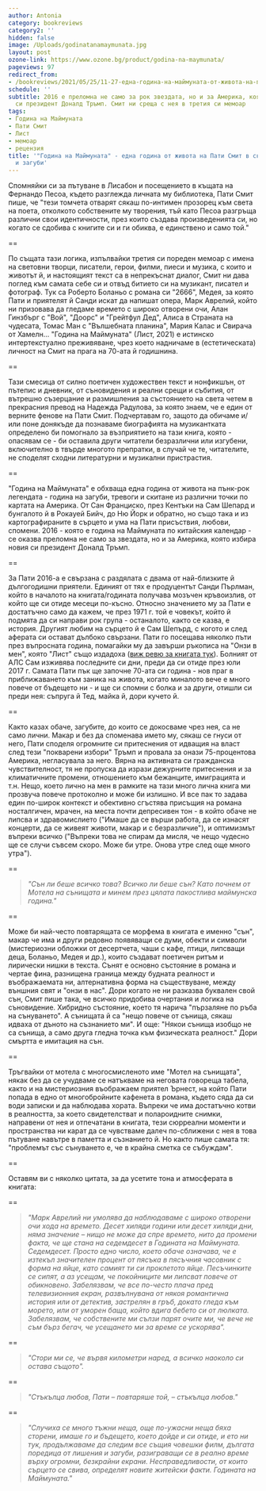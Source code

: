 ```yaml
---
author: Antonia
category: bookreviews
category2: ''
hidden: false
image: /Uploads/godinatanamaymunata.jpg
layout: post
ozone-link: https://www.ozone.bg/product/godina-na-maymunata/
pageviews: 97
redirect_from:
- /bookreviews/2021/05/25/11-27-една-година-на-маймуната-от-живота-на-пати-смит
schedule: ''
subtitle: 2016 е преломна не само за рок звездата, но и за Америка, която избира новия
  си президент Доналд Тръмп. Смит ни среща с нея в третия си мемоар
tags:
- Година на Маймуната
- Пати Смит
- Лист
- мемоар
- рецензия
title: '"Година на Маймуната" - една година от живота на Пати Смит в скитания, спомени
  и загуби'
---
```


Спомняйки си за пътуване в Лисабон и посещението в къщата на Фернандо Песоа, където разглежда личната му библиотека, Пати Смит пише, че "тези томчета отварят сякаш по-интимен прозорец към света на поета, отколкото собствените му творения, тъй като Песоа разгръща различни свои идентичности, през които създава произведенията си, но когато се сдобива с книгите си и ги обиква, е единствено и само той." 

\==

По същата тази логика, изпълвайки третия си пореден мемоар с имена на световни творци, писатели, герои, филми, пиеси и музика, с които и животът й, и настоящият текст са в непрекъснат диалог, Смит ни дава поглед към самата себе си и отвъд битието си на музикант, писател и фотограф. Тук са Роберто Боланьо с романа си "2666", Медея, за която Пати и приятелят й Санди искат да напишат опера, Марк Аврелий, който ни призовава да гледаме времето с широко отворени очи, Алан Гинзбърг с "Вой", "Доорс" и "Грейтфул Дед", Алиса в Страната на чудесата, Томас Ман с "Вълшебната планина", Мария Калас и Свирача от Хамелн... "Година на Маймуната" (Лист, 2021) е истинско интертекстуално преживяване, чрез което надничаме в (естетическата) личност на Смит на прага на 70-ата й годишнина. 

\==

Тази смесица от силно поетичен художествен текст и нонфикшън, от пътепис и дневник, от съновидения и реални срещи и събития, от вътрешно съзерцание и размишления за състоянието на света четем в прекрасния превод на Надежда Радулова, за която знаем, че е един от верните фенове на Пати Смит. Подчертавам го, защото да обичаме и/или поне донякъде да познаваме биографията на музикантката определено би помогнало за възприятието на тази книга, която - опасявам се - би оставила други читатели безразлични или изгубени, включително в твърде многото препратки, в случай че те, читателите, не споделят сходни литературни и музикални пристрастия. 

\==

"Година на Маймуната" е обхваща една година от живота на пънк-рок легендата - година на загуби, тревоги и скитане из различни точки по картата на Америка. От Сан Франциско, през Кентъки на Сам Шепард и бунгалото й в Рокауей Бийч, до Ню Йорк и обратно, но също така и из картографираните в сърцето и ума на Пати присъствия, любови, спомени. 2016 - която е година на Маймуната по китайския календар - се оказва преломна не само за звездата, но и за Америка, която избира новия си президент Доналд Тръмп. 

\==

За Пати 2016-а е свързана с раздялата с двама от най-близките й дългогодишни приятели. Единият от тях е продуцентът Санди Пърлман, който в началото на книгата/годината получава мозъчен кръвоизлив, от който ще си отиде месеци по-късно. Относно значението му за Пати е достатъчно само да кажем, че през 1971 г. той е човекът, който й подмята да си направи рок група - останалото, както се казва, е история. Другият любим на сърцето й е Сам Шепърд, с когото и след аферата си остават дълбоко свързани. Пати го посещава няколко пъти през въпросната година, помагайки му да завърши ръкописа на "Онзи в мен", която "Лист" също издадоха ([виж ревю за книгата тук](https://literaturnirazgovori.com/bookreviews/2019/04/18/10-39-%D1%80%D0%B5%D1%86%D0%B5%D0%BD%D0%B7%D0%B8%D1%8F-%D0%BE%D0%BD%D0%B7%D0%B8-%D0%B2-%D0%BC%D0%B5%D0%BD-%D1%81%D0%B0%D0%BC-%D1%88%D0%B5%D0%BF%D1%8A%D1%80%D0%B4-%D1%80%D0%BE%D0%BC%D0%B0%D0%BD-%D1%81%D0%B0%D1%83%D0%BD%D0%B4%D1%82%D1%80%D0%B0%D0%BA-%D0%BA%D1%8A%D0%BC-%D0%B5%D0%B4%D0%B8%D0%BD-%D1%84%D1%80%D0%B0%D0%B3%D0%BC%D0%B5%D0%BD%D1%82%D0%B0%D1%80%D0%B5%D0%BD-%D0%B6%D0%B8%D0%B2%D0%BE%D1%82.html)). Болният от АЛС Сам изживява последните си дни, преди да си отиде през юли 2017 г. Самата Пати пък ще започне 70-ата си година - нов праг в приближаването към заника на живота, когато миналото вече е много повече от бъдещето ни - и ще си спомни с болка и за други, отишли си преди нея: съпруга й Тед, майка й, дори кучето й.

\==

Както казах обаче, загубите, до които се докосваме чрез нея, са не само лични. Макар и без да споменава името му, сякаш се гнуси от него, Пати споделя огромните си притеснения от идващия на власт след тези "покварени избори" Тръмп и провала за онази 75-процентова Америка, негласувала за него. Вярна на активната си гражданска чувствителност, тя не пропуска да изрази дежурните притеснения и за климатичните промени, отношението към бежанците, имиграцията и т.н. Нещо, което лично на мен в рамките на тази много лична книга ми прозвуча повече протоколно и може би излишно. И все пак то задава един по-широк контекст и обективно сгъстява присъщия на романа носталгичен, мрачен, на места почти депресивен тон - в който обаче не липсва и здравомислието ("Имаше да се върши работа, да се изнасят концерти, да се живеят животи, макар и с безразличие"), и оптимизмът въпреки всичко ("Въпреки това не спирам да мисля, че нещо чудесно ще се случи съвсем скоро. Може би утре. Онова утре след още много утра").

\== 

> *"Сън ли беше всичко това? Всичко ли беше сън? Като почнем от Мотела на сънищата и минем през цялата пакостлива маймунска година."*

\==

Може би най-често повтарящата се морфема в книгата е именно "сън", макар че има и други редовно появяващи се думи, обекти и символи (мистериозни обложки от десертчета, чаши с кафе, птици, липсващи деца, Боланьо, Медея и др.), които създават поетичен ритъм и лирически нишки в текста. Сънят е основно състояние в романа и чертае фина, разнищена граница между будната реалност и въображаемата ни, алтернативна форма на съществуване, между външния свят и "онзи в нас". Дори когато не ни разказва буквален свой сън, Смит пише така, че всичко придобива очертания и логика на съновидение. Хибридно състояние, което тя нарича "пързаляне по ръба на сънуването". А сънищата й са "нещо повече от сънища, сякаш идваха от дъното на съзнанието ми". И още: "Някои сънища изобщо не са сънища, а само друга гледна точка към физическата реалност." Дори смъртта е имитация на сън. 

\==

Тръгвайки от мотела с многосмисленото име "Мотел на сънищата", някак без да се учудваме се натъкваме на неговата говореща табела, както и на мистериозния въображаем приятел Ърнест, на който Пати попада в едно от многобройните кафенета в романа, където сяда да си води записки и да наблюдава хората. Въпреки че има достатъчно котви в реалността, за което свидетелстват и полароидните снимки, направени от нея и отпечатани в книгата, тези сюрреални моменти и пространства ни карат да се чувстваме далеч по-сближени с нея в това пътуване навътре в паметта и съзнанието й. Но както пише самата тя: "проблемът със сънуването е, че в крайна сметка се събуждам". 

\==

Оставям ви с няколко цитата, за да усетите тона и атмосферата в книгата:

\==

> *"Марк Аврелий ни умолява да наблюдаваме с широко отворени очи хода на времето. Десет хиляди години или десет хиляди дни, няма значение – нищо не може да спре времето, нито да промени факта, че ще стана на седемдесет в Годината на Маймуната. Седемдесет. Просто едно число, което обаче означава, че е изтекъл значителен процент от пясъка в пясъчния часовник с форма на яйце, като самият ти си проклетото яйце. Песъчинките се сипят, а аз усещам, че покойниците ми липсват повече от обикновено. Забелязвам, че все по-често плача пред телевизионния екран, развълнувана от някоя романтична история или от детектив, застрелян в гръб, докато гледа към морето, или от уморен баща, който вдига бебето си от люлката. Забелязвам, че собствените ми сълзи парят очите ми, че вече не съм бърз бегач, че усещането ми за време се ускорява".*

\==

> *"Стори ми се, че вървя километри наред, а всичко наоколо си остава същото".*

\==

> *"Стъкълца любов, Пати – повтаряше той, – стъкълца любов."*

\==

> *"Случиха се много тъжни неща, още по-ужасни неща бяха сторени, имаше го и бъдещето, което дойде и си отиде, и ето ни тук, продължаваме да следим все същия човешки филм, дългата поредица от лишения и загуби, разиграващи се в реално време върху огромни, безкрайни екрани. Несправедливости, от които сърцето се свива, определят новите житейски факти. Годината на Маймуната."*